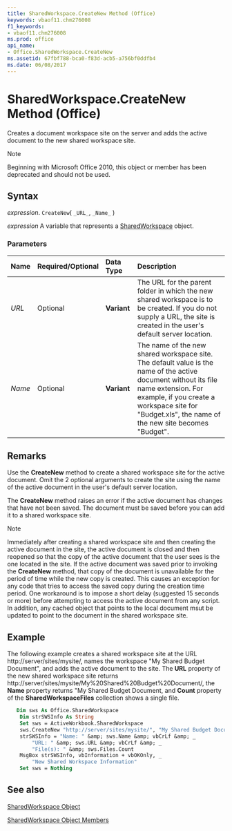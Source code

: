 ```yaml
---
title: SharedWorkspace.CreateNew Method (Office)
keywords: vbaof11.chm276008
f1_keywords:
- vbaof11.chm276008
ms.prod: office
api_name:
- Office.SharedWorkspace.CreateNew
ms.assetid: 67fbf788-bca0-f83d-acb5-a756bf0ddfb4
ms.date: 06/08/2017
---
```



# SharedWorkspace.CreateNew Method (Office)

Creates a document workspace site on the server and adds the active document to the new shared workspace site.

> [!NOTE] 
> Beginning with Microsoft Office 2010, this object or member has been deprecated and should not be used.


## Syntax

 _expression_. `CreateNew`( `_URL_`, `_Name_` )

 _expression_ A variable that represents a [SharedWorkspace](./Office.SharedWorkspace.md) object.


### Parameters



|**Name**|**Required/Optional**|**Data Type**|**Description**|
|:-----|:-----|:-----|:-----|
| _URL_|Optional|**Variant**|The URL for the parent folder in which the new shared workspace is to be created. If you do not supply a URL, the site is created in the user's default server location.|
| _Name_|Optional|**Variant**| The name of the new shared workspace site. The default value is the name of the active document without its file name extension. For example, if you create a workspace site for "Budget.xls", the name of the new site becomes "Budget".|

## Remarks

Use the  **CreateNew** method to create a shared workspace site for the active document. Omit the 2 optional arguments to create the site using the name of the active document in the user's default server location.

The  **CreateNew** method raises an error if the active document has changes that have not been saved. The document must be saved before you can add it to a shared workspace site.

> [!NOTE] 
> Immediately after creating a shared workspace site and then creating the active document in the site, the active document is closed and then reopened so that the copy of the active document that the user sees is the one located in the site. If the active document was saved prior to invoking the  **CreateNew** method, that copy of the document is unavailable for the period of time while the new copy is created. This causes an exception for any code that tries to access the saved copy during the creation time period. One workaround is to impose a short delay (suggested 15 seconds or more) before attempting to access the active document from any script. In addition, any cached object that points to the local document msut be updated to point to the document in the shared workspace site.


## Example

The following example creates a shared workspace site at the URL http://server/sites/mysite/, names the workspace "My Shared Budget Document", and adds the active document to the site. The  **URL** property of the new shared workspace site returns http://server/sites/mysite/My%20Shared%20Budget%20Document/, the **Name** property returns "My Shared Budget Document, and **Count** property of the **SharedWorkspaceFiles** collection shows a single file.


```vb
   Dim sws As Office.SharedWorkspace 
    Dim strSWSInfo As String 
    Set sws = ActiveWorkbook.SharedWorkspace 
    sws.CreateNew "http://server/sites/mysite/", "My Shared Budget Document" 
    strSWSInfo = "Name: " &amp; sws.Name &amp; vbCrLf &amp; _ 
        "URL: " &amp; sws.URL &amp; vbCrLf &amp; _ 
        "File(s): " &amp; sws.Files.Count 
    MsgBox strSWSInfo, vbInformation + vbOKOnly, _ 
        "New Shared Workspace Information" 
    Set sws = Nothing 

```


## See also


[SharedWorkspace Object](Office.SharedWorkspace.md)



[SharedWorkspace Object Members](./overview/sharedworkspace-members-office.md)

